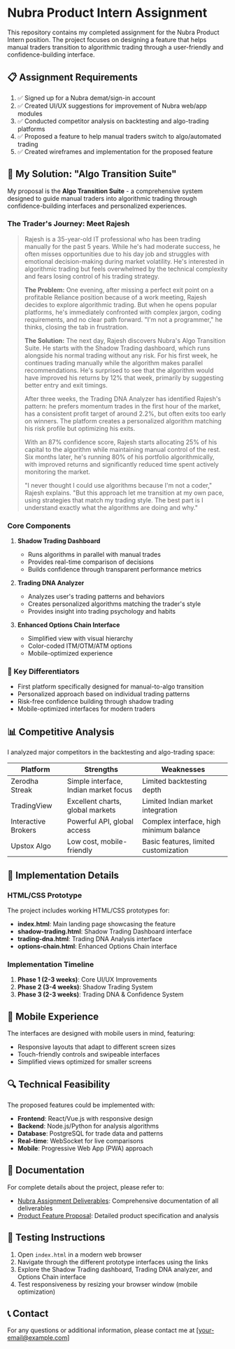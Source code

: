 # Nubra Product Intern Assignment

This repository contains my completed assignment for the Nubra Product Intern position. The project focuses on designing a feature that helps manual traders transition to algorithmic trading through a user-friendly and confidence-building interface.

## 📋 Assignment Requirements

1. ✅ Signed up for a Nubra demat/sign-in account
2. ✅ Created UI/UX suggestions for improvement of Nubra web/app modules
3. ✅ Conducted competitor analysis on backtesting and algo-trading platforms
4. ✅ Proposed a feature to help manual traders switch to algo/automated trading
5. ✅ Created wireframes and implementation for the proposed feature

## 🚀 My Solution: "Algo Transition Suite"

My proposal is the **Algo Transition Suite** - a comprehensive system designed to guide manual traders into algorithmic trading through confidence-building interfaces and personalized experiences.

### The Trader's Journey: Meet Rajesh

> Rajesh is a 35-year-old IT professional who has been trading manually for the past 5 years. While he's had moderate success, he often misses opportunities due to his day job and struggles with emotional decision-making during market volatility. He's interested in algorithmic trading but feels overwhelmed by the technical complexity and fears losing control of his trading strategy.
> 
> **The Problem:** One evening, after missing a perfect exit point on a profitable Reliance position because of a work meeting, Rajesh decides to explore algorithmic trading. But when he opens popular platforms, he's immediately confronted with complex jargon, coding requirements, and no clear path forward. "I'm not a programmer," he thinks, closing the tab in frustration.
> 
> **The Solution:** The next day, Rajesh discovers Nubra's Algo Transition Suite. He starts with the Shadow Trading dashboard, which runs alongside his normal trading without any risk. For his first week, he continues trading manually while the algorithm makes parallel recommendations. He's surprised to see that the algorithm would have improved his returns by 12% that week, primarily by suggesting better entry and exit timings.
> 
> After three weeks, the Trading DNA Analyzer has identified Rajesh's pattern: he prefers momentum trades in the first hour of the market, has a consistent profit target of around 2.2%, but often exits too early on winners. The platform creates a personalized algorithm matching his risk profile but optimizing his exits.
> 
> With an 87% confidence score, Rajesh starts allocating 25% of his capital to the algorithm while maintaining manual control of the rest. Six months later, he's running 80% of his portfolio algorithmically, with improved returns and significantly reduced time spent actively monitoring the market.
>
> "I never thought I could use algorithms because I'm not a coder," Rajesh explains. "But this approach let me transition at my own pace, using strategies that match my trading style. The best part is I understand exactly what the algorithms are doing and why."

### Core Components

1. **Shadow Trading Dashboard**
   - Runs algorithms in parallel with manual trades
   - Provides real-time comparison of decisions
   - Builds confidence through transparent performance metrics

2. **Trading DNA Analyzer**
   - Analyzes user's trading patterns and behaviors
   - Creates personalized algorithms matching the trader's style
   - Provides insight into trading psychology and habits

3. **Enhanced Options Chain Interface**
   - Simplified view with visual hierarchy
   - Color-coded ITM/OTM/ATM options
   - Mobile-optimized experience

### 🌟 Key Differentiators

- First platform specifically designed for manual-to-algo transition
- Personalized approach based on individual trading patterns
- Risk-free confidence building through shadow trading
- Mobile-optimized interfaces for modern traders

## 📊 Competitive Analysis

I analyzed major competitors in the backtesting and algo-trading space:

| Platform | Strengths | Weaknesses |
|----------|-----------|------------|
| Zerodha Streak | Simple interface, Indian market focus | Limited backtesting depth |
| TradingView | Excellent charts, global markets | Limited Indian market integration |
| Interactive Brokers | Powerful API, global access | Complex interface, high minimum balance |
| Upstox Algo | Low cost, mobile-friendly | Basic features, limited customization |

## 🎨 Implementation Details

### HTML/CSS Prototype

The project includes working HTML/CSS prototypes for:

- **index.html**: Main landing page showcasing the feature
- **shadow-trading.html**: Shadow Trading Dashboard interface
- **trading-dna.html**: Trading DNA Analysis interface
- **options-chain.html**: Enhanced Options Chain interface

### Implementation Timeline

1. **Phase 1 (2-3 weeks)**: Core UI/UX Improvements
2. **Phase 2 (3-4 weeks)**: Shadow Trading System
3. **Phase 3 (2-3 weeks)**: Trading DNA & Confidence System

## 📱 Mobile Experience

The interfaces are designed with mobile users in mind, featuring:

- Responsive layouts that adapt to different screen sizes
- Touch-friendly controls and swipeable interfaces
- Simplified views optimized for smaller screens

## 🔍 Technical Feasibility

The proposed features could be implemented with:

- **Frontend**: React/Vue.js with responsive design
- **Backend**: Node.js/Python for analysis algorithms
- **Database**: PostgreSQL for trade data and patterns
- **Real-time**: WebSocket for live comparisons
- **Mobile**: Progressive Web App (PWA) approach

## 📄 Documentation

For complete details about the project, please refer to:

- [Nubra Assignment Deliverables](nubra-assignment-deliverables.md): Comprehensive documentation of all deliverables
- [Product Feature Proposal](Nubra-Product-Feature-Proposal.md): Detailed product specification and analysis

## 🧪 Testing Instructions

1. Open `index.html` in a modern web browser
2. Navigate through the different prototype interfaces using the links
3. Explore the Shadow Trading dashboard, Trading DNA analyzer, and Options Chain interface
4. Test responsiveness by resizing your browser window (mobile optimization)

## 📞 Contact

For any questions or additional information, please contact me at [your-email@example.com]
